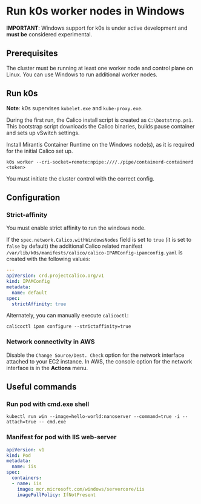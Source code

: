 <!--
SPDX-FileCopyrightText: 2020 k0s authors
SPDX-License-Identifier: CC-BY-SA-4.0
-->

# Run k0s worker nodes in Windows

**IMPORTANT**: Windows support for k0s is under active development and **must be** considered experimental.

## Prerequisites

The cluster must be running at least one worker node and control plane on Linux. You can use Windows to run additional worker nodes.

## Run k0s

**Note**: k0s supervises `kubelet.exe` and `kube-proxy.exe`.

During the first run, the Calico install script is created as `C:\bootstrap.ps1`. This bootstrap script downloads the Calico binaries, builds pause container and sets up vSwitch settings.

Install Mirantis Container Runtime on the Windows node(s), as it is required for the initial Calico set up.

```shell
k0s worker --cri-socket=remote:npipe:////./pipe/containerd-containerd <token>
```

You must initiate the cluster control with the correct config.

## Configuration

### Strict-affinity

You must enable strict affinity to run the windows node.

If the `spec.network.Calico.withWindowsNodes` field is set to `true` (it is set to `false` by default) the additional Calico related manifest `/var/lib/k0s/manifests/calico/calico-IPAMConfig-ipamconfig.yaml` is created with the following values:

```yaml
---
apiVersion: crd.projectcalico.org/v1
kind: IPAMConfig
metadata:
  name: default
spec:
  strictAffinity: true
```

Alternately, you can manually execute `calicoctl`:

```shell
calicoctl ipam configure --strictaffinity=true
```

### Network connectivity in AWS

Disable the `Change Source/Dest. Check` option for the network interface attached to your EC2 instance. In AWS, the console option for the network interface is in the **Actions** menu.

## Useful commands

### Run pod with cmd.exe shell

```shell
kubectl run win --image=hello-world:nanoserver --command=true -i --attach=true -- cmd.exe
```

### Manifest for pod with IIS web-server

```yaml
apiVersion: v1
kind: Pod
metadata:
  name: iis
spec:
  containers:
  - name: iis
    image: mcr.microsoft.com/windows/servercore/iis
    imagePullPolicy: IfNotPresent
```
